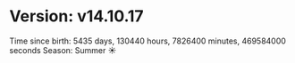 # Version: v14.10.17
Time since birth: 5435 days, 130440 hours, 7826400 minutes, 469584000 seconds
Season: Summer ☀️
